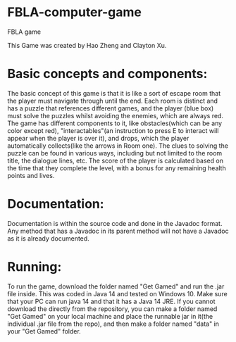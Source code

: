 # FBLA-computer-game
FBLA game

This Game was created by Hao Zheng and Clayton Xu.


# Basic concepts and components:

The basic concept of this game is that it is like a sort of escape room that the player must navigate through until the end. Each room is distinct and has a puzzle that references different games, and the player (blue box) must solve the puzzles whilst avoiding the enemies, which are always red. The game has different components to it, like obstacles(which can be any color except red), "interactables"(an instruction to press E to interact will appear when the player is over it), and drops, which the player automatically collects(like the arrows in Room one). The clues to solving the puzzle can be found in various ways, including but not limited to the room title, the dialogue lines, etc. The score of the player is calculated based on the time that they complete the level, with a bonus for any remaining health points and lives.

# Documentation:

Documentation is within the source code and done in the Javadoc format. Any method that has a Javadoc in its parent method will not have a Javadoc as it is already documented.

# Running:

To run the game, download the folder named "Get Gamed" and run  the .jar file inside. This was coded in Java 14 and tested on Windows 10. Make sure that your PC can run java 14 and that it has a Java 14 JRE.
If you cannot download the  directly from the repository, you can make a folder named "Get Gamed" on your local machine and place the runnable jar in it(the individual .jar file from the repo), and then make a folder named "data" in your "Get Gamed" folder.

